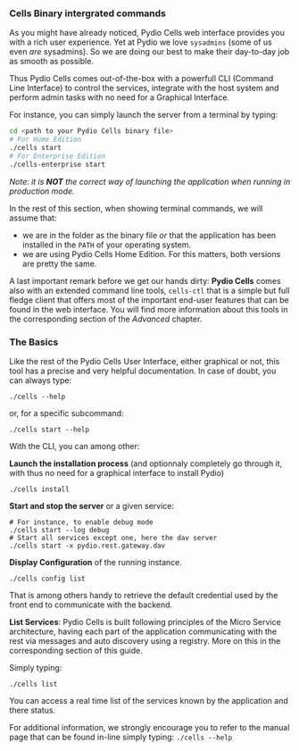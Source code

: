 ### Cells Binary intergrated commands

As you might have already noticed, Pydio Cells web interface provides you with a rich user experience.
Yet at Pydio we love `sysadmins` (some of us even _are_ sysadmins). So we are doing our best to make their day-to-day job as smooth as possible.

Thus Pydio Cells comes out-of-the-box with a powerfull CLI (Command Line Interface) to control the services, integrate with the host system and perform admin tasks with no need for a Graphical Interface.

For instance, you can simply launch the server from a terminal by typing:

```sh
cd <path to your Pydio Cells binary file>
# For Home Edition
./cells start  
# For Enterprise Edition
./cells-enterprise start  
```
_Note: it is **NOT** the correct way of launching the application when running in production mode._

In the rest of this section, when showing terminal commands, we will assume that:

- we are in the folder as the binary file _or_ that the application has been installed in the `PATH` of your operating system.
- we are using Pydio Cells Home Edition. For this matters, both versions are pretty the same.

A last important remark before we get our hands dirty: **Pydio Cells** comes also with an extended command line tools, `cells-ctl` that is a simple but full fledge client that offers most of the important end-user features that can be found in the web interface. You will find more information about this tools in the corresponding section of the _Advanced_ chapter.      

### The Basics

Like the rest of the Pydio Cells User Interface, either graphical or not, this tool has a precise and very helpful documentation.
In case of doubt, you can always type:

`./cells --help`

or, for a specific subcommand:

`./cells start --help`

With the CLI, you can among other:

**Launch the installation process** (and optionnaly completely go through it, with thus no need for a graphical interface to install Pydio)

`./cells install`

**Start and stop the server** or a given service:

```
# For instance, to enable debug mode
./cells start --log debug
# Start all services except one, here the dav server
./cells start -x pydio.rest.gateway.dav
```

**Display Configuration** of the running instance.

`./cells config list`

That is among others handy to retrieve the default credential used by the front end to communicate with the backend.

**List Services**: Pydio Cells is built following principles of the Micro Service architecture, having each part of the application communicating with the rest via messages and auto discovery using a registry. More on this in the corresponding section of this guide.

Simply typing:

`./cells list`

You can access a real time list of the services known by the application and there status.

For additional information, we strongly encourage you to refer to the manual page that can be found in-line simply typing: `./cells --help`
